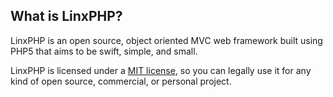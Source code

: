 What is LinxPHP?
---------------

LinxPHP is an open source, object oriented MVC web framework built using PHP5 that aims to be swift, simple, and small.

LinxPHP is licensed under a [MIT license](http://www.opensource.org/licenses/mit-license.php), so you can legally use it for any kind of open source, commercial, or personal project.
